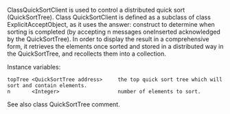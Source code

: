 ClassQuickSortClient is used to control a distributed quick sort (QuickSortTree).
Class QuickSortClient is defined as a subclass of class ExplicitAcceptObject, as it uses the answer: construct to determine when sorting is completed (by accepting n messages oneInserted acknowledged by the QuickSortTree).
In order to display the result in a comprehensive form, it retrieves the elements once sorted and stored in a distributed way in the QuickSortTree, and recollects them into a collection.

Instance variables:

	topTree	<QuickSortTree address>		the top quick sort tree which will sort and contain elements.
	n		<Integer>					number of elements to sort.

See also class QuickSortTree comment.